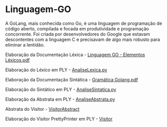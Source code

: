 # Linguagem-GO
A GoLang, mais conhecida como Go, é uma linguagem de programação de código aberto, compilada e focada em produtividade e programação concorrente. Foi criada por desenvolvedores do Google que estavam descontentes com a linguagem C e precisavam de algo mais robusto para eliminar a lentidão. 

Elaboração da Documentação Léxica - [Linguagem GO - Elementos Léxicos.pdf](https://github.com/EduardoSSBispo/Linguagem-GO/files/10949105/Linguagem.GO.-.Elementos.Lexicos.pdf)

Elaboração do Léxico em PLY - [AnaliseLexica.py](https://github.com/EduardoSSBispo/Linguagem-GO/blob/main/AnaliseLexica.py)

Elaboração da Documentação Sintática - [Gramática Golang.pdf](https://github.com/EduardoSSBispo/Linguagem-GO/blob/5cd41108375dba854f07a3196818d38fbc8d2957/Gram%C3%A1tica%20Golang.pdf)

Elaboração do Sintático em PLY - [AnaliseSintatica.py](https://github.com/EduardoSSBispo/Linguagem-GO/blob/main/AnaliseSintatica.py)

Elaboração da Abstrata em PLY - [AnaliseAbstrata.py](https://github.com/EduardoSSBispo/Linguagem-GO/blob/ee97724db4ff08b94feed5d21cc8bb0c9cb41190/AnaliseAbstrata.py)

Abstrata do Visitor - [VisitorAbstract](https://github.com/EduardoSSBispo/Linguagem-GO/blob/main/abstractVisitor.py)

Elaboração do Visitor PrettyPrinter em PLY - [Visitor](https://github.com/EduardoSSBispo/Linguagem-GO/blob/main/Visitor.py)
